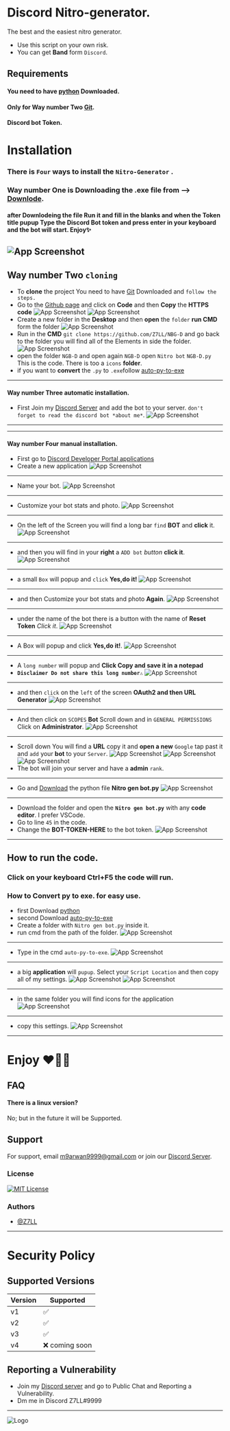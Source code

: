 # Discord Nitro-generator.
The best and the easiest nitro generator.
- Use this script on your own risk.
- You can get **Band** form `Discord`.

## Requirements
#### You need to have [python](https://www.python.org/downloads) **Downloaded**.
#### **Only** for Way **number Two** [Git](https://git-scm.com/downloads).
#### **Discord bot Token**.
# Installation
### There is `Four` ways to install the `Nitro-Generator` .
### Way number One is Downloading the .exe file from --> [Downlode](https://www.mediafire.com/file/jjysv09iwbam31z/NGB-D.rar/file).
#### after Downlodeing the file Run it and fill in the blanks and when the **Token title** pupup Type the **Discord Bot token** and **press enter** in your keyboard and the bot will start. Enjoy✨
![App Screenshot](https://i.ibb.co/jHb573N/Screenshot-1.png)
----------------------------
## Way number Two **`cloning`**
- To **clone** the project You need to have [Git](https://git-scm.com/downloads) Downloaded and `follow the steps.`
- Go to the [Github page](https://github.com/Z7LL/NBG-D/blob/Nitro-Gen/README.md) and click on **Code** and then **Copy** the **HTTPS code**
![App Screenshot](https://i.ibb.co/fxZvFJQ/Screenshot-2.png)
![App Screenshot](https://i.ibb.co/0nwjtw8/Screenshot-3.png)
- Create a new folder in the **Desktop** and then **open** the `folder` **run CMD** form the folder
![App Screenshot](https://i.ibb.co/gWYZSmv/Screenshot-4.png)
- Run in the **CMD** `git clone https://github.com/Z7LL/NBG-D` and go back to the folder you will find all of the Elements in side the folder.
![App Screenshot](https://i.ibb.co/gdmY9dx/Screenshot-5.png)
- open the folder `NGB-D` and open again `NGB-D` open `Nitro bot` `NGB-D.py` This is the code. There is too a `icons` **folder**.
- if you want to **convert** the `.py` to `.exe`follow [auto-py-to-exe](https://github.com/brentvollebregt/auto-py-to-exe) 
---------------------------------
#### Way number Three **automatic installation**.
- First Join my [Discord Server](https://dsc.gg/Z7LL) and add the bot to your server. `don't forget to read the discord bot *about me*`.
 ![App Screenshot](https://i2.paste.pics/af31b33dbaa2ba0c61af344d54f332d4.png)
-------------
-------------
#### Way number Four **manual installation**.
- First go to [Discord Developer Portal applications](https://discord.com/developers/applications)
- Create a new application
![App Screenshot](https://i2.paste.pics/05ed273040cea92077ea25f6e861ea73.png)
-----------------------------------------------------------------------------
- Name your bot.
![App Screenshot](https://i2.paste.pics/5b540f97352b7ab4d66ce95b94f9865e.png)
-----------------------------------------------------------------------------
- Customize your bot stats and photo.
![App Screenshot](https://i2.paste.pics/df82d9d98991da33e477ab73d1d1b89b.png)
-----------------------------------------------------------------------------
- On the left of the Screen you will find a long bar `find` **BOT** and **click** it.
![App Screenshot](https://i2.paste.pics/d435b9d56ef32239c3cc8337e9275f7e.png)
-----------------------------------------------------------------------------
- and then you will find in your **right** a `ADD bot` *button* **click it**.
![App Screenshot](https://i2.paste.pics/3100d5f429918c06cc9d6ef57dd3d06e.png)
-----------------------------------------------------------------------------
- a small `Box` will popup and `click` **Yes,do it!**
![App Screenshot](https://i2.paste.pics/f419e5b6d89967988917efa3bd968415.png)
-----------------------------------------------------------------------------
- and then Customize your bot stats and photo **Again**.
![App Screenshot](https://i2.paste.pics/df82d9d98991da33e477ab73d1d1b89b.png)
-----------------------------------------------------------------------------
- under the name of the bot there is a button with the name of **Reset Token** *Click it*.
![App Screenshot](https://i2.paste.pics/d769c163c4ddc7e6f39aa0b5461b5f27.png)
-----------------------------------------------------------------------------
- A Box will popup and click **Yes,do it!**.
![App Screenshot](https://i2.paste.pics/654291845676cb4efa86456c6b1ff7d8.png)
-----------------------------------------------------------------------------
- A `long number` will popup and **Click Copy and save it in a notepad** 
- **`Disclaimer Do not share this long number⚠️`**
![App Screenshot](https://i2.paste.pics/883c9d095fe14e6a33a5fd4ef64a81ca.png)
-----------------------------------------------------------------------------
- and then `click` on the `left` of the screen **OAuth2 and then URL Generator**
![App Screenshot](https://i2.paste.pics/f37eefac7ab94d74b306fa0169729be2.png)
-----------------------------------------------------------------------------
- And then click on `SCOPES` **Bot** Scroll down and in `GENERAL PERMISSIONS` Click on **Administrator**.
![App Screenshot](https://i2.paste.pics/71eaf4fcc3cf49bcb265879e0b5958ac.png)
-----------------------------------------------------------------------------
- Scroll down You will find a **URL** copy it and **open a new** `Google` tap past it and `add` your **bot** to your `Server`. 
![App Screenshot](https://i2.paste.pics/f715ab9e7cf43c27d3692a840c29e29b.png)
![App Screenshot](https://i2.paste.pics/a4c843c8a64beace74cfa13255929fa6.png)
![App Screenshot](https://i2.paste.pics/ea3849937edacab8eff79899aeee98fb.png)
- The bot will join your server and have a **admin** `rank`.
-----------------------------------------------------------------------------
- Go and [Download](https://github.com/Z7LL/Nitro-generator/archive/refs/heads/Nitro-Gen.zip) the python file **Nitro gen bot.py**
![App Screenshot](https://i2.paste.pics/85c51ca4cceb629e9f46d9993223a5ce.png)
-----------------------------------------------------------------------------
- Download the folder and open the **`Nitro gen bot.py`** with any **code editor**. I prefer VSCode.
- Go to line `45` in the code.
- Change the **BOT-TOKEN-HERE** to the bot token.
![App Screenshot](https://i2.paste.pics/588fe2892b660c9d4577fb60cd1d5f1d.png)
-----------------------------------------------------------------------------
## How to run the **code**.
### Click on your keyboard **Ctrl+F5** the code will run.
### How to Convert py to exe. for **easy** use.
- first Download [python](https://www.python.org/downloads/)
- second Download [auto-py-to-exe](https://github.com/brentvollebregt/auto-py-to-exe)
- Create a folder with `Nitro gen bot.py` inside it.
- run cmd from the path of the folder.
![App Screenshot](https://i2.paste.pics/5ede7425a57692469682a21b1429cdbc.png)
-----------------------------------------------------------------------------
- Type in the cmd `auto-py-to-exe`.
![App Screenshot](https://i2.paste.pics/b593edf47e082ca9eb7c33bf61fb5300.png)
-----------------------------------------------------------------------------
- a big **application** will `pupup`. Select your `Script Location` and then copy all of my settings.
![App Screenshot](https://i2.paste.pics/d2ed48995f4a4f15278530c662c31343.png)
![App Screenshot](https://i2.paste.pics/7a81ddfcc8c10b67f417ab6095aa9559.png)
-----------------------------------------------------------------------------
- in the same folder you will find icons for the application
![App Screenshot](https://i2.paste.pics/f1b2efc75201081907a730817b93fb71.png)
-----------------------------------------------------------------------------
- copy this settings.
![App Screenshot](https://i2.paste.pics/7c7fbadc1e989ff18e5a24e23c0a4134.png)
-----------------------------------------------------------------------------
# Enjoy ❤🧡💛
## FAQ

#### There is a linux version?

No; but in the future it will be Supported.


## Support

For support, email m9arwan9999@gmail.com or join our [Discord Server](https://dsc.gg/Z7LL).
### License


[![MIT License](https://img.shields.io/badge/License-MIT-green.svg)](https://choosealicense.com/licenses/mit/)

### Authors

- [@Z7LL](https://www.github.com/Z7LL)
------------------------------------------
# Security Policy

## Supported Versions

| Version | Supported          |
| ------- | ------------------ |
| v1      | :white_check_mark: |
| v2      | :white_check_mark: |
| v3      | :white_check_mark: |
| v4      | :x: coming soon    |

## Reporting a Vulnerability
- Join my   [Discord server](https://dsc.gg/Z7LL) and go to Public Chat and Reporting a Vulnerability.
- Dm me in Discord Z7LL#9999
-----------------------------------------------------
![Logo](https://i.im.ge/2022/08/18/OsOj2f.NGB-D-Circle.png)

